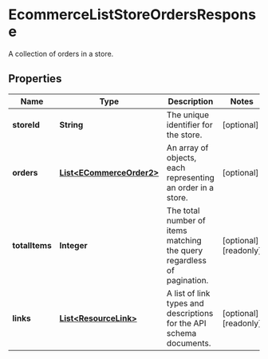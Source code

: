 

# EcommerceListStoreOrdersResponse

A collection of orders in a store.

## Properties

| Name | Type | Description | Notes |
|------------ | ------------- | ------------- | -------------|
|**storeId** | **String** | The unique identifier for the store. |  [optional] |
|**orders** | [**List&lt;ECommerceOrder2&gt;**](ECommerceOrder2.md) | An array of objects, each representing an order in a store. |  [optional] |
|**totalItems** | **Integer** | The total number of items matching the query regardless of pagination. |  [optional] [readonly] |
|**links** | [**List&lt;ResourceLink&gt;**](ResourceLink.md) | A list of link types and descriptions for the API schema documents. |  [optional] [readonly] |



